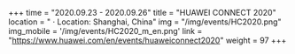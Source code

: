 +++ 
time = "2020.09.23 - 2020.09.26" 
title = "HUAWEI CONNECT 2020" 
location = " · Location: Shanghai, China" 
img = "/img/events/HC2020.png" 
img_mobile = '/img/events/HC2020_m_en.png'
link = "https://www.huawei.com/en/events/huaweiconnect2020"
weight = 97
+++
